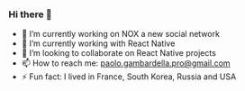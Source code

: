 ### Hi there 👋

- 🔭 I’m currently working on NOX a new social network
- 🌱 I’m currently working with React Native
- 👯 I’m looking to collaborate on React Native projects
- 📫 How to reach me: paolo.gambardella.pro@gmail.com
- ⚡ Fun fact: I lived in France, South Korea, Russia and USA
